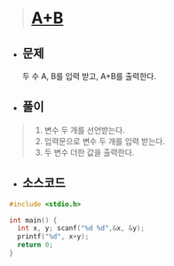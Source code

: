 > # [A+B](https://www.acmicpc.net/problem/1000)

* ## 문제
  두 수 A, B를 입력 받고, A+B를 출력한다.

* ## 풀이
>1. 변수 두 개를 선언받는다.
>2. 입력문으로 변수 두 개를 입력 받는다.
>3. 두 변수 더한 값을 출력한다.

* ## 소스코드 
```c
#include <stdio.h>

int main() {
  int x, y; scanf("%d %d",&x, &y);
  printf("%d", x+y);
  return 0;
}
```
